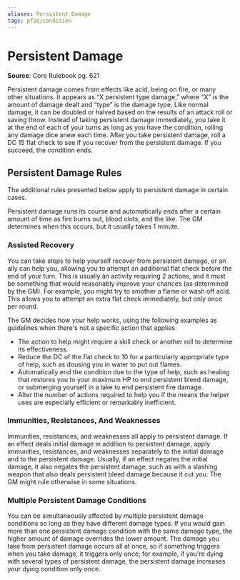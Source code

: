 ```yaml
---
aliases: Persistent Damage
tags: pf2e/condition
---
```


# Persistent Damage

**Source**: Core Rulebook pg. 621

Persistent damage comes from effects like acid, being on fire, or many other situations. It appears as “X persistent type damage,” where “X” is the amount of damage dealt and “type” is the damage type. Like normal damage, it can be doubled or halved based on the results of an attack roll or saving throw. Instead of taking persistent damage immediately, you take it at the end of each of your turns as long as you have the condition, rolling any damage dice anew each time. After you take persistent damage, roll a DC 15 flat check to see if you recover from the persistent damage. If you succeed, the condition ends.

## Persistent Damage Rules

The additional rules presented below apply to persistent damage in certain cases.

Persistent damage runs its course and automatically ends after a certain amount of time as fire burns out, blood clots, and the like. The GM determines when this occurs, but it usually takes 1 minute.

### Assisted Recovery

You can take steps to help yourself recover from persistent damage, or an ally can help you, allowing you to attempt an additional flat check before the end of your turn. This is usually an activity requiring 2 actions, and it must be something that would reasonably improve your chances (as determined by the GM). For example, you might try to smother a flame or wash off acid. This allows you to attempt an extra flat check immediately, but only once per round.

The GM decides how your help works, using the following examples as guidelines when there's not a specific action that applies.

- The action to help might require a skill check or another roll to determine its effectiveness.
- Reduce the DC of the flat check to 10 for a particularly appropriate type of help, such as dousing you in water to put out flames.
- Automatically end the condition due to the type of help, such as healing that restores you to your maximum HP to end persistent bleed damage, or submerging yourself in a lake to end persistent fire damage.
- Alter the number of actions required to help you if the means the helper uses are especially efficient or remarkably inefficient.

### Immunities, Resistances, And Weaknesses

Immunities, resistances, and weaknesses all apply to persistent damage. If an effect deals initial damage in addition to persistent damage, apply immunities, resistances, and weaknesses separately to the initial damage and to the persistent damage. Usually, if an effect negates the initial damage, it also negates the persistent damage, such as with a slashing weapon that also deals persistent bleed damage because it cut you. The GM might rule otherwise in some situations.

### Multiple Persistent Damage Conditions

You can be simultaneously affected by multiple persistent damage conditions so long as they have different damage types. If you would gain more than one persistent damage condition with the same damage type, the higher amount of damage overrides the lower amount. The damage you take from persistent damage occurs all at once, so if something triggers when you take damage, it triggers only once; for example, if you're dying with several types of persistent damage, the persistent damage increases your dying condition only once.
